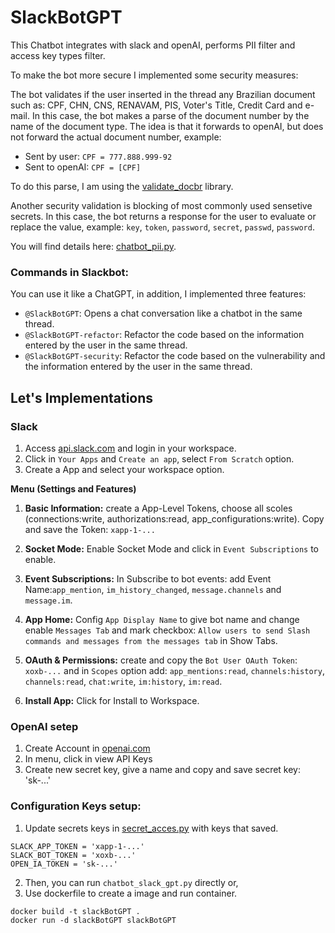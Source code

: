 # SlackBotGPT

This Chatbot integrates with slack and openAI, performs PII filter and access key types filter. 

To make the bot more secure I implemented some security measures:

The bot validates if the user inserted in the thread any Brazilian document such as: CPF, CHN, CNS, RENAVAM, PIS, Voter's Title, Credit Card and e-mail. In this case, the bot makes a parse of the document number by the name of the document type. The idea is that it forwards to openAI, but does not forward the actual document number, example: 

* Sent by user: `CPF = 777.888.999-92`
* Sent to openAI: `CPF = [CPF]`

To do this parse, I am using the [validate_docbr](https://github.com/alvarofpp/validate-docbr/tree/main) library.

Another security validation is blocking of most commonly used sensetive secrets. In this case, the bot returns a response for the user to evaluate or replace the value, example: `key`, `token`, `password`, `secret`, `passwd`, `password`.

You will find details here: [chatbot_pii.py](https://github.com/rcedros/SlackBotGPT/blob/main/filter_pii.py).

### Commands in Slackbot:
You can use it like a ChatGPT, in addition, I implemented three features:

* `@SlackBotGPT`: Opens a chat conversation like a chatbot in the same thread.
* `@SlackBotGPT-refactor`: Refactor the code based on the information entered by the user in the same thread.
* `@SlackBotGPT-security`: Refactor the code based on the vulnerability and the information entered by the user in the same thread.

## Let's Implementations

### Slack

1. Access [api.slack.com](https://api.slack.com) and login in your workspace.
2. Click in `Your Apps` and `Create an app`, select `From Scratch` option.
3. Create a App and select your workspace option.

**Menu (Settings and Features)**

1.  **Basic Information:** create a App-Level Tokens, choose all scoles (connections:write, authorizations:read, app_configurations:write). Copy and save the Token: `xapp-1-...`

3.  **Socket Mode:** Enable Socket Mode and click in `Event Subscriptions` to enable.
  
5.   **Event Subscriptions:** In Subscribe to bot events: add Event Name:`app_mention`, `im_history_changed`, `message.channels` and `message.im`.
   
7.   **App Home:** Config `App Display Name` to give bot name and change enable `Messages Tab` and mark checkbox: `Allow users to send Slash commands and messages from the messages tab` in Show Tabs.
   
9.   **OAuth & Permissions:** create and copy the `Bot User OAuth Token`: `xoxb-...` and in `Scopes` option add: `app_mentions:read`, `channels:history`, `channels:read`, `chat:write`, `im:history`, `im:read`.
    
11.   **Install App:** Click for Install to Workspace.

### OpenAI setep

1. Create Account in [openai.com](https://openai.com)
2. In menu, click in view API Keys
3. Create new secret key, give a name and copy and save secret key: 'sk-...'

### Configuration Keys setup:

1. Update secrets keys in [secret_acces.py](https://github.com/rcedros/SlackBotGPT/blob/main/secret_access.py) with keys that saved.
```
SLACK_APP_TOKEN = 'xapp-1-...'
SLACK_BOT_TOKEN = 'xoxb-...'
OPEN_IA_TOKEN = 'sk-...'
```
2. Then, you can run `chatbot_slack_gpt.py` directly or,
3. Use dockerfile to create a image and run container.
```
docker build -t slackBotGPT .
docker run -d slackBotGPT slackBotGPT
```



